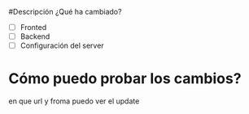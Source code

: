 #Descripción 
¿Qué ha cambiado?
- [ ] Fronted
- [ ] Backend
- [ ] Configuración del server

# Cómo puedo probar los cambios?
en que url y froma puedo ver el update
